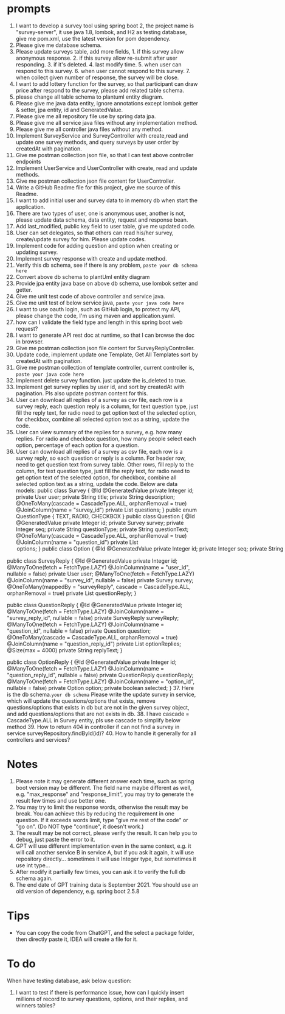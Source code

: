 # prompts

1. I want to develop a survey tool using spring boot 2, the project name is "survey-server", it use java 1.8, lombok, and H2 as testing database, give me pom.xml, use the latest version for pom dependency.
2. Please give me database schema.
3. Please update surveys table, add more fields, 1. if this survey allow anonymous response. 2. if this survey allow re-submit after user responding. 3. if it's deleted. 4. last modify time. 5. when user can respond to this survey. 6. when user cannot respond to this survey. 7. when collect given number of response, the survey will be close.
4. I want to add lottery function for the survey, so that participant can draw price after respond to the survey, please add related table schema.
5. please change all table schema to plantuml entity diagram.
6. Please give me java data entity, ignore annotations except lombok getter & setter, jpa entity, id and GeneratedValue.
7. Please give me all repository file use by spring data jpa. 
8. Please give me all service java files without any implementation method.
9. Please give me all controller java files without any method.
10. Implement SurveyService and SurveyController with create,read and update one survey methods, and query surveys by user order by createdAt with pagination.
11. Give me postman collection json file, so that I can test above controller endpoints
12. Implement UserService and UserController with create, read and update methods.
13. Give me postman collection json file content for UserController.
14. Write a GitHub Readme file for this project, give me source of this Readme.
15. I want to add initial user and survey data to in memory db when start the application.
16. There are two types of user, one is anonymous user, another is not, please update data schema, data entity, request and response bean.
17. Add last_modified, public key field to user table, give me updated code.
18. User can set delegates, so that others can read his/her survey, create/update survey for him. Please update codes.
19. Implement code for adding question and option when creating or updating survey.
20. Implement survey response with create and update method.
21. Verify this db schema, see if there is any problem, ``paste your db schema here``
22. Convert above db schema to plantUml entity diagram
23. Provide jpa entity java base on above db schema, use lombok setter and getter.
24. Give me unit test code of above controller and service java.
25. Give me unit test of below service java, ``paste your java code here``
26. I want to use oauth login, such as GitHub login, to protect my API, please change the code, I'm using maven and application.yaml.
27. how can I validate the field type and length in this spring boot web request?
28. I want to generate API rest doc at runtime, so that I can browse the doc in browser.
29. Give me postman collection json file content for SurveyReplyController.
30. Update code, implement update one Template, Get All Templates sort by createdAt with pagination.
31. Give me postman collection of template controller, current controller is, ``paste your java code here``
32. Implement delete survey function. just update the is_deleted to true.
33. Implement get survey replies by user id, and sort by createdAt with pagination. Pls also update postman content for this.
34. User can download all replies of a survey as csv file, each row is a survey reply, each question reply is a column, for text question type, just fill the reply text,  for radio need to get option text of the selected option, for checkbox, combine all selected option text as a string,  update the code.
35. User can view summary of the replies for a survey, e.g. how many replies. For radio and checkbox question, how many people select each option, percentage of each option for a question.
36. User can download all replies of a survey as csv file, each row is a survey reply, so each question or reply is a column. For header row, need to get question text from survey table. Other rows, fill reply to the column, for text question type, just fill the reply text,  for radio need to get option text of the selected option, for checkbox, combine all selected option text as a string,  update the code. Below are data models:
public class Survey {
@Id
@GeneratedValue
private Integer id;
private User user;
private String title;
private String description;
@OneToMany(cascade = CascadeType.ALL, orphanRemoval = true)
@JoinColumn(name = "survey_id")
private List<Question> questions;
}
public enum QuestionType {
TEXT,
RADIO,
CHECKBOX
}
public class Question {
@Id
@GeneratedValue
private Integer id;
private Survey survey;
private Integer seq;
private String questionType;
private String questionText;
@OneToMany(cascade = CascadeType.ALL, orphanRemoval = true)
@JoinColumn(name = "question_id")
private List<Option> options;
}
public class Option {
@Id
@GeneratedValue
private Integer id;
private Integer seq;
private String optionText;
@ManyToOne
@JoinColumn(name = "question_id")
@JsonIgnore
private Question question;
}

public class SurveyReply {
@Id
@GeneratedValue
private Integer id;
@ManyToOne(fetch = FetchType.LAZY)
@JoinColumn(name = "user_id", nullable = false)
private User user;
@ManyToOne(fetch = FetchType.LAZY)
@JoinColumn(name = "survey_id", nullable = false)
private Survey survey;
@OneToMany(mappedBy = "surveyReply", cascade = CascadeType.ALL, orphanRemoval = true)
private List<QuestionReply> questionReply;
}

public class QuestionReply {
@Id
@GeneratedValue
private Integer id;
@ManyToOne(fetch = FetchType.LAZY)
@JoinColumn(name = "survey_reply_id", nullable = false)
private SurveyReply surveyReply;
@ManyToOne(fetch = FetchType.LAZY)
@JoinColumn(name = "question_id", nullable = false)
private Question question;
@OneToMany(cascade = CascadeType.ALL, orphanRemoval = true)
@JoinColumn(name = "question_reply_id")
private List<OptionReply> optionReplies;
@Size(max = 4000)
private String replyText;
}

public class OptionReply {
@Id
@GeneratedValue
private Integer id;
@ManyToOne(fetch = FetchType.LAZY)
@JoinColumn(name = "question_reply_id", nullable = false)
private QuestionReply questionReply;
@ManyToOne(fetch = FetchType.LAZY)
@JoinColumn(name = "option_id", nullable = false)
private Option option;
private boolean selected;
}
37. Here is the db schema.``your db schema`` Please write the update survey in service, which will update the questions/options that exists, remove questions/options that exists in db but are not in the given survey object, and add questions/options that are not exists in db.
38. I have cascade = CascadeType.ALL in Survey entity, pls use cascade to simplify below method
39. How to return 404 in controller if can not find a survey in service surveyRepository.findById(id)?
40. How to handle it generally for all controllers and services?

# Notes
1. Please note it may generate different answer each time, such as spring boot version may be different. The field name maybe different as well, e.g. "max_response" and "response_limit", you may try to generate the result few times and use better one.
2. You may try to limit the response words, otherwise the result may be break. You can achieve this by reducing the requirement in one question. If it exceeds words limit, type "give me rest of the code" or "go on". (Do NOT type "continue", it doesn't work.)
3. The result may be not correct, please verify the result. It can help you to debug, just paste the error to it.
4. GPT will use different implementation even in the same context, e.g. it will call another service B in service A, but if you ask it again, it will use repository directly... sometimes it will use Integer type, but sometimes it use int type...
5. After modify it partially few times, you can ask it to verify the full db schema again.
6. The end date of GPT training data is September 2021. You should use an old version of dependency, e.g. spring boot 2.5.8

# Tips
* You can copy the code from ChatGPT, and the select a package folder, then directly paste it, IDEA will create a file for it.

# To do
When have testing database, ask below question:
1. I want to test if there is performance issue, how can I quickly insert millions of record to survey questions, options, and their replies, and winners tables?
